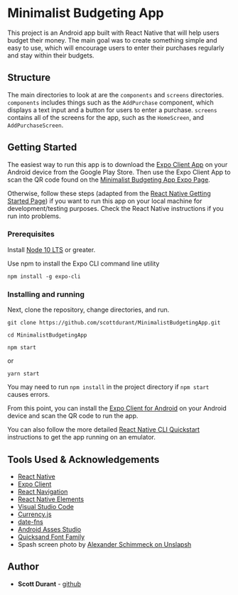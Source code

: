 # Minimalist Budgeting App

This project is an Android app built with React Native that will help users budget their money. The main goal was to create something simple and
easy to use, which will encourage users to enter their purchases regularly and stay within their budgets.

## Structure
The main directories to look at are the `components` and `screens` directories. `components` includes things such as the `AddPurchase` component, which displays a text input and a button for users to enter a purchase. `screens` contains all of the screens for the app, such as the `HomeScreen`, and `AddPurchaseScreen`. 

## Getting Started
The easiest way to run this app is to download the [Expo Client App](https://expo.io/tools) on your Android device from the Google Play Store. Then use the Expo Client App to scan the QR code found on the [Minimalist Budgeting App Expo Page](https://expo.io/@scottd/MinimalistBudgetingApp).


Otherwise, follow these steps (adapted from the [React Native Getting Started Page](https://reactnative.dev/docs/getting-started)) if you want to run this app on your local machine for development/testing purposes. Check the React Native instructions if you run into problems.


### Prerequisites

Install [Node 10 LTS](https://nodejs.org/en/download/) or greater.

Use npm to install the Expo CLI command line utility

```
npm install -g expo-cli
```



### Installing and running

Next, clone the repository, change directories, and run. 

```
git clone https://github.com/scottdurant/MinimalistBudgetingApp.git
```

```
cd MinimalistBudgetingApp
```

```
npm start
```
or
```
yarn start
```

You may need to run `npm install` in the project directory if `npm start` causes errors. 

From this point, you can install the [Expo Client for Android](https://expo.io/tools#client) on your Android device and scan the QR code to run the app.

You can also follow the more detailed [React Native CLI Quickstart](https://reactnative.dev/docs/getting-started) instructions to get the app running on an emulator. 



## Tools Used & Acknowledgements

* [React Native](https://reactnative.dev/)
* [Expo Client](https://expo.io/tools)
* [React Navigation](https://reactnavigation.org/)
* [React Native Elements](https://react-native-elements.github.io/react-native-elements/)
* [Visual Studio Code](https://code.visualstudio.com/)
* [Currency.js](https://currency.js.org/)
* [date-fns](https://date-fns.org/)
* [Android Asses Studio](https://romannurik.github.io/AndroidAssetStudio/index.html)
* [Quicksand Font Family](https://github.com/andrew-paglinawan/QuicksandFamily)
* Spash screen photo by [Alexander Schimmeck on Unslapsh](https://unsplash.com/@alschim)

## Author

* **Scott Durant** - [github](https://github.com/scottdurant)